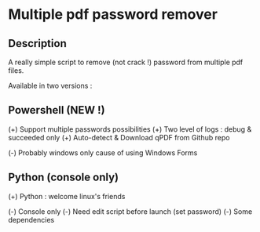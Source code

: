 # Multiple pdf password remover

## Description
A really simple script to remove (not crack !) password from multiple pdf files.

Available in two versions :

## Powershell (NEW !)
(+) Support multiple passwords possibilities
(+) Two level of logs : debug & succeeded only
(+) Auto-detect & Download qPDF from Github repo

(-) Probably windows only cause of using Windows Forms

## Python (console only)
(+) Python : welcome linux's friends

(-) Console only
(-) Need edit script before launch (set password)
(-) Some dependencies
